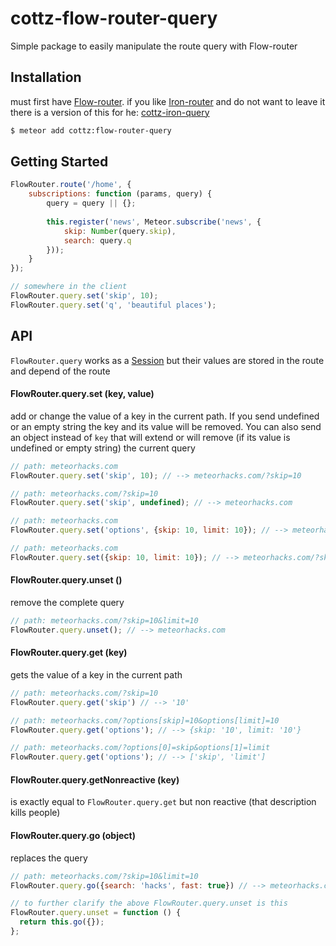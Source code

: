 # cottz-flow-router-query
Simple package to easily manipulate the route query with Flow-router

## Installation
must first have [Flow-router](https://github.com/meteorhacks/flow-router). if you like [Iron-router](https://github.com/iron-meteor/iron-router) and do not want to leave it there is a version of this for he: [cottz-iron-query](https://github.com/Goluis/cottz-iron-query)

```sh
$ meteor add cottz:flow-router-query
```

## Getting Started
````js
FlowRouter.route('/home', {
	subscriptions: function (params, query) {
		query = query || {};
		
    	this.register('news', Meteor.subscribe('news', {
			skip: Number(query.skip),
			search: query.q
		}));
	}
});

// somewhere in the client
FlowRouter.query.set('skip', 10);
FlowRouter.query.set('q', 'beautiful places');
````

## API
`FlowRouter.query` works as a [Session](http://docs.meteor.com/#/full/session) but their values are stored in the route and depend of the route

#### FlowRouter.query.set (key, value)
add or change the value of a key in the current path. If you send undefined or an empty string the key and its value will be removed.
You can also send an object instead of `key` that will extend or will remove (if its value is undefined or empty string) the current query

````js
// path: meteorhacks.com
FlowRouter.query.set('skip', 10); // --> meteorhacks.com/?skip=10

// path: meteorhacks.com/?skip=10
FlowRouter.query.set('skip', undefined); // --> meteorhacks.com

// path: meteorhacks.com
FlowRouter.query.set('options', {skip: 10, limit: 10}); // --> meteorhacks.com/?options[skip]=10&options[limit]=10

// path: meteorhacks.com
FlowRouter.query.set({skip: 10, limit: 10}); // --> meteorhacks.com/?skip=10&limit=10
````

#### FlowRouter.query.unset ()
remove the complete query

````js
// path: meteorhacks.com/?skip=10&limit=10
FlowRouter.query.unset(); // --> meteorhacks.com
````

#### FlowRouter.query.get (key)
gets the value of a key in the current path

````js
// path: meteorhacks.com/?skip=10
FlowRouter.query.get('skip') // --> '10'

// path: meteorhacks.com/?options[skip]=10&options[limit]=10
FlowRouter.query.get('options'); // --> {skip: '10', limit: '10'}

// path: meteorhacks.com/?options[0]=skip&options[1]=limit
FlowRouter.query.get('options'); // --> ['skip', 'limit']
````

#### FlowRouter.query.getNonreactive (key)
is exactly equal to `FlowRouter.query.get` but non reactive (that description kills people)

#### FlowRouter.query.go (object)
replaces the query

````js
// path: meteorhacks.com/?skip=10&limit=10
FlowRouter.query.go({search: 'hacks', fast: true}) // --> meteorhacks.com/?search=hacks&fast=true

// to further clarify the above FlowRouter.query.unset is this
FlowRouter.query.unset = function () {
  return this.go({});
};
````
